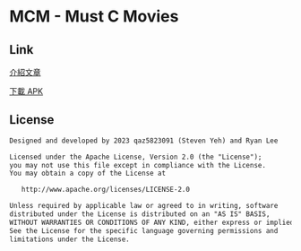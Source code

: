 # MCM - Must C Movies

## Link

[介紹文章](https://qaz5823091.github.io/posts/2023-06-02-ncyu-android-programming-report/)

[下載 APK](https://drive.google.com/file/d/1OHKHj5eefqdPE2MdiIJ8wZX5PyRt6dPm/view)

## License
```xml
Designed and developed by 2023 qaz5823091 (Steven Yeh) and Ryan Lee

Licensed under the Apache License, Version 2.0 (the "License");
you may not use this file except in compliance with the License.
You may obtain a copy of the License at

   http://www.apache.org/licenses/LICENSE-2.0

Unless required by applicable law or agreed to in writing, software
distributed under the License is distributed on an "AS IS" BASIS,
WITHOUT WARRANTIES OR CONDITIONS OF ANY KIND, either express or implied.
See the License for the specific language governing permissions and
limitations under the License.
```

